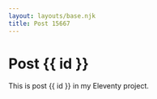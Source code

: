 ```yaml
---
layout: layouts/base.njk
title: Post 15667
---
```


# Post {{ id }}

This is post {{ id }} in my Eleventy project.
